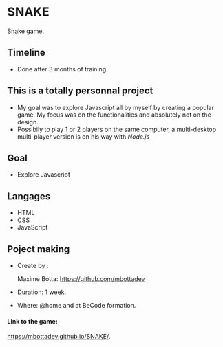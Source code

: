 # SNAKE

Snake game. 

## Timeline

* Done after 3 months of training

## This is a totally personnal project 

* My goal was to explore Javascript all by myself by creating a popular game. My focus was on the functionalities and absolutely not on the design.
* Possibily to play 1 or 2 players on the same computer, a multi-desktop multi-player version is on his way with *Node.js*

## Goal

* Explore Javascript
    
## Langages

* HTML 
* CSS
* JavaScript

## Poject making 

* Create by : 

  Maxime Botta: https://github.com/mbottadev

  
* Duration: 1 week.
* Where: @home and at BeCode formation. 

#### Link to the game:

https://mbottadev.github.io/SNAKE/.

